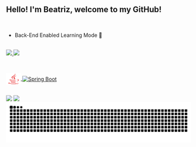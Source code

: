 ## Hello! I'm Beatriz, welcome to my GitHub!
<br>
<div>
  <ul>
    <li>Back-End Enabled Learning Mode 🤖</li>
  </ul>
</div>
<br>
<div>
  <a href="https://github.com/biaProjects">
  <img height="180em" src="https://github-readme-stats.vercel.app/api?username=biaProjects&show_icons=true&include_all_commits=true&count_private=true&theme=dark&"/>
  <img height="180em" src="https://github-readme-stats.vercel.app/api/top-langs/?username=biaProjects&layout=compact&langs_count=16%count_private=true&theme=dark&cache_seconds=1"/>
</div>

##  

<div style="display: inline_block"><br>
  <img align="center" alt="Java" height="30" width="40" src="https://raw.githubusercontent.com/devicons/devicon/master/icons/java/java-plain.svg">
  <img align="center" alt="Spring Boot" height="30" width="40" src="https://cdn.jsdelivr.net/gh/devicons/devicon@latest/icons/spring/spring-original-wordmark.svg" />
</div>

##

<div>
  <a href="https://www.linkedin.com/in/bia-almeida-dev" target="_blank"><img src="https://img.shields.io/badge/-LinkedIn-%230077B5?style=for-the-badge&logo=linkedin&logoColor=white" target="_blank"></a> 
  <a href = "mailto:bibia.almeida06@gmail.com"><img src="https://img.shields.io/badge/Gmail-D14836?style=for-the-badge&logo=gmail&logoColor=white" target="_blank"></a>
</div>

<picture>
  <source media="(prefers-color-scheme: dark)" srcset="https://raw.githubusercontent.com/biaProjects/biaProjects/output/github-contribution-grid-snake-dark.svg">
  <source media="(prefers-color-scheme: light)" srcset="https://raw.githubusercontent.com/biaProjects/biaProjects/output/github-contribution-grid-snake.svg">
  <img alt="github contribution grid snake animation" src="https://raw.githubusercontent.com/biaProjects/biaProjects/output/github-contribution-grid-snake.svg">
</picture>
